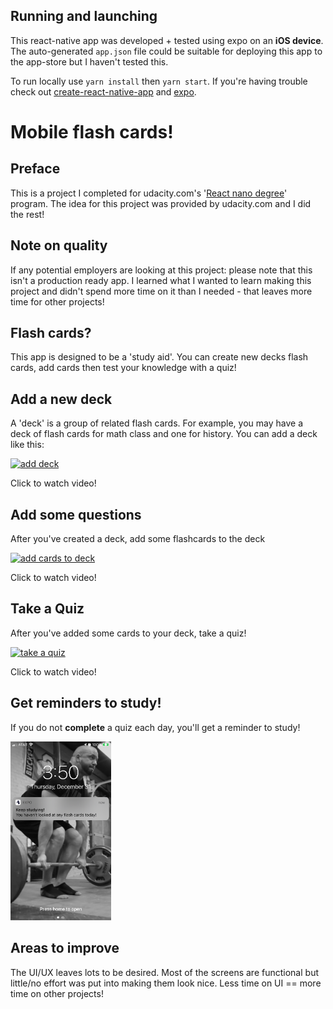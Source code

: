 ## Running and launching
This react-native app was developed + tested using expo on an **iOS device**. The auto-generated `app.json` file could be suitable for deploying this app to the app-store but I haven't tested this.

To run locally use `yarn install` then `yarn start`. If you're having trouble check out [create-react-native-app](https://github.com/expo/create-react-native-app) and [expo](https://docs.expo.io/get-started/installation/).

# Mobile flash cards!

## Preface
This is a project I completed for udacity.com's '[React nano degree](https://d20vrrgs8k4bvw.cloudfront.net/documents/en-US/reactnd-syllabus-3.0.pdf)' program. The idea for this project was provided by udacity.com and I did the rest!

## Note on quality
If any potential employers are looking at this project: please note that this isn't a production ready app. I learned what I wanted to learn making this project and didn't spend more time on it than I needed - that leaves more time for other projects!

## Flash cards?
This app is designed to be a 'study aid'. You can create new decks flash cards, add cards then test your knowledge with a quiz!

## Add a new deck
A 'deck' is a group of related flash cards. For example, you may have a deck of flash cards for math class and one for history. You can add a deck like this:

[![add deck](http://img.youtube.com/vi/_Zt0Qebko3Y/0.jpg)](http://www.youtube.com/watch?v=_Zt0Qebko3Y)

Click to watch video!

## Add some questions
After you've created a deck, add some flashcards to the deck

[![add cards to deck](http://img.youtube.com/vi/En1z5PlyYZc/0.jpg)](http://www.youtube.com/watch?v=En1z5PlyYZc)

Click to watch video!

## Take a Quiz
After you've added some cards to your deck, take a quiz!

[![take a quiz](http://img.youtube.com/vi/QkOA8m1DJ_8/0.jpg)](http://www.youtube.com/watch?v=QkOA8m1DJ_8)

Click to watch video!

## Get reminders to study!
If you do not **complete** a quiz each day, you'll get a reminder to study!

<img src='doc-images/study-reminder.png' height='286px' alt='study reminder'>

## Areas to improve
The UI/UX leaves lots to be desired. Most of the screens are functional but little/no effort was put into making them look nice. Less time on UI == more time on other projects!
